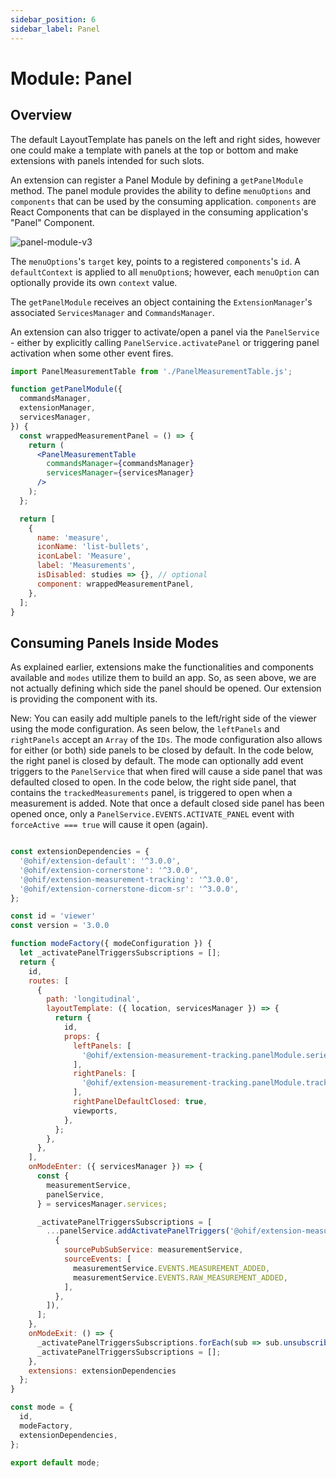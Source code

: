 ```yaml
---
sidebar_position: 6
sidebar_label: Panel
---
```


# Module: Panel

## Overview

The default LayoutTemplate has panels on the left and right sides, however one
could make a template with panels at the top or bottom and make extensions with
panels intended for such slots.

An extension can register a Panel Module by defining a `getPanelModule` method.
The panel module provides the ability to define `menuOptions` and `components`
that can be used by the consuming application. `components` are React Components
that can be displayed in the consuming application's "Panel" Component.

![panel-module-v3](../../../assets/img/panel-module-v3.png)

The `menuOptions`'s `target` key, points to a registered `components`'s `id`. A
`defaultContext` is applied to all `menuOption`s; however, each `menuOption` can
optionally provide its own `context` value.

The `getPanelModule` receives an object containing the `ExtensionManager`'s
associated `ServicesManager` and `CommandsManager`.

An extension can also trigger to activate/open a panel via the `PanelService` -
either by explicitly calling `PanelService.activatePanel` or triggering panel
activation when some other event fires.

```jsx
import PanelMeasurementTable from './PanelMeasurementTable.js';

function getPanelModule({
  commandsManager,
  extensionManager,
  servicesManager,
}) {
  const wrappedMeasurementPanel = () => {
    return (
      <PanelMeasurementTable
        commandsManager={commandsManager}
        servicesManager={servicesManager}
      />
    );
  };

  return [
    {
      name: 'measure',
      iconName: 'list-bullets',
      iconLabel: 'Measure',
      label: 'Measurements',
      isDisabled: studies => {}, // optional
      component: wrappedMeasurementPanel,
    },
  ];
}
```

## Consuming Panels Inside Modes

As explained earlier, extensions make the functionalities and components
available and `modes` utilize them to build an app. So, as seen above, we are
not actually defining which side the panel should be opened. Our extension is
providing the component with its.

New: You can easily add multiple panels to the left/right side of the viewer
using the mode configuration. As seen below, the `leftPanels` and `rightPanels`
accept an `Array` of the `IDs`. The mode configuration also allows for either (or
both) side panels to be closed by default. In the code below, the right panel
is closed by default. The mode can optionally add event triggers to
the `PanelService` that when fired will cause a side panel that was defaulted
closed to open. In the code below, the right side panel, that contains the
`trackedMeasurements` panel, is triggered to open when a measurement is added.
Note that once a default closed side panel has been opened once,
only a `PanelService.EVENTS.ACTIVATE_PANEL` event with `forceActive === true`
will cause it open (again).

```js

const extensionDependencies = {
  '@ohif/extension-default': '^3.0.0',
  '@ohif/extension-cornerstone': '^3.0.0',
  '@ohif/extension-measurement-tracking': '^3.0.0',
  '@ohif/extension-cornerstone-dicom-sr': '^3.0.0',
};

const id = 'viewer'
const version = '3.0.0

function modeFactory({ modeConfiguration }) {
  let _activatePanelTriggersSubscriptions = [];
  return {
    id,
    routes: [
      {
        path: 'longitudinal',
        layoutTemplate: ({ location, servicesManager }) => {
          return {
            id,
            props: {
              leftPanels: [
                '@ohif/extension-measurement-tracking.panelModule.seriesList',
              ],
              rightPanels: [
                '@ohif/extension-measurement-tracking.panelModule.trackedMeasurements',
              ],
              rightPanelDefaultClosed: true,
              viewports,
            },
          };
        },
      },
    ],
    onModeEnter: ({ servicesManager }) => {
      const {
        measurementService,
        panelService,
      } = servicesManager.services;

      _activatePanelTriggersSubscriptions = [
        ...panelService.addActivatePanelTriggers('@ohif/extension-measurement-tracking.panelModule.trackedMeasurements', [
          {
            sourcePubSubService: measurementService,
            sourceEvents: [
              measurementService.EVENTS.MEASUREMENT_ADDED,
              measurementService.EVENTS.RAW_MEASUREMENT_ADDED,
            ],
          },
        ]),
      ];
    },
    onModeExit: () => {
      _activatePanelTriggersSubscriptions.forEach(sub => sub.unsubscribe());
      _activatePanelTriggersSubscriptions = [];
    },
    extensions: extensionDependencies
  };
}

const mode = {
  id,
  modeFactory,
  extensionDependencies,
};

export default mode;

```
